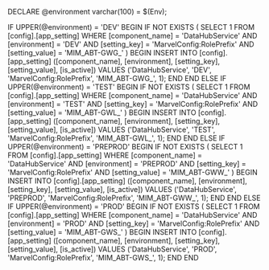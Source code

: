 DECLARE @environment varchar(100) = $(Env);

IF UPPER(@environment) = 'DEV'
BEGIN
    IF NOT EXISTS (
        SELECT 1 
        FROM [config].[app_setting] 
        WHERE [component_name] = 'DataHubService' 
        AND [environment] = 'DEV' 
        AND [setting_key] = 'MarvelConfig:RolePrefix'
        AND [setting_value] = 'MIM_ABT-GWG_'
    )
    BEGIN
        INSERT INTO [config].[app_setting] ([component_name], [environment], [setting_key], [setting_value], [is_active])
        VALUES ('DataHubService', 'DEV', 'MarvelConfig:RolePrefix', 'MIM_ABT-GWG_', 1);
    END
END
ELSE IF UPPER(@environment) = 'TEST'
BEGIN
    IF NOT EXISTS (
        SELECT 1 
        FROM [config].[app_setting] 
        WHERE [component_name] = 'DataHubService' 
        AND [environment] = 'TEST' 
        AND [setting_key] = 'MarvelConfig:RolePrefix'
        AND [setting_value] = 'MIM_ABT-GWL_'
    )
    BEGIN
        INSERT INTO [config].[app_setting] ([component_name], [environment], [setting_key], [setting_value], [is_active])
        VALUES ('DataHubService', 'TEST', 'MarvelConfig:RolePrefix', 'MIM_ABT-GWL_', 1);
    END
END
ELSE IF UPPER(@environment) = 'PREPROD'
BEGIN
    IF NOT EXISTS (
        SELECT 1 
        FROM [config].[app_setting] 
        WHERE [component_name] = 'DataHubService' 
        AND [environment] = 'PREPROD' 
        AND [setting_key] = 'MarvelConfig:RolePrefix'
        AND [setting_value] = 'MIM_ABT-GWW_'
    )
    BEGIN
        INSERT INTO [config].[app_setting] ([component_name], [environment], [setting_key], [setting_value], [is_active])
        VALUES ('DataHubService', 'PREPROD', 'MarvelConfig:RolePrefix', 'MIM_ABT-GWW_', 1);
    END
END
ELSE IF UPPER(@environment) = 'PROD'
BEGIN
    IF NOT EXISTS (
        SELECT 1 
        FROM [config].[app_setting] 
        WHERE [component_name] = 'DataHubService' 
        AND [environment] = 'PROD' 
        AND [setting_key] = 'MarvelConfig:RolePrefix'
        AND [setting_value] = 'MIM_ABT-GWS_'
    )
    BEGIN
        INSERT INTO [config].[app_setting] ([component_name], [environment], [setting_key], [setting_value], [is_active])
        VALUES ('DataHubService', 'PROD', 'MarvelConfig:RolePrefix', 'MIM_ABT-GWS_', 1);
    END
END
